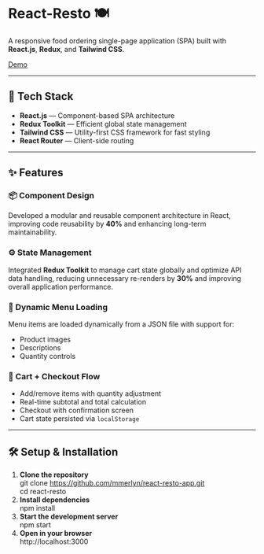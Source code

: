 # React-Resto 🍽️

A responsive food ordering single-page application (SPA) built with **React.js**, **Redux**, and **Tailwind CSS**.

[Demo](https://react-resto-app.vercel.app/)

---

## 🔧 Tech Stack

- **React.js** — Component-based SPA architecture
- **Redux Toolkit** — Efficient global state management
- **Tailwind CSS** — Utility-first CSS framework for fast styling
- **React Router** — Client-side routing

---

## ✨ Features

### 📦 Component Design
Developed a modular and reusable component architecture in React, improving code reusability by **40%** and enhancing long-term maintainability.

### ⚙️ State Management
Integrated **Redux Toolkit** to manage cart state globally and optimize API data handling, reducing unnecessary re-renders by **30%** and improving overall application performance.

### 📄 Dynamic Menu Loading
Menu items are loaded dynamically from a JSON file with support for:
- Product images
- Descriptions
- Quantity controls

### 🛒 Cart + Checkout Flow
- Add/remove items with quantity adjustment
- Real-time subtotal and total calculation
- Checkout with confirmation screen
- Cart state persisted via `localStorage`
---

## 🛠 Setup & Installation

1. **Clone the repository** <br>
   git clone https://github.com/mmerlyn/react-resto-app.git <br>
   cd react-resto
2. **Install dependencies** <br>
    npm install
3. **Start the development server** <br>
    npm start
4. **Open in your browser** <br>
    http://localhost:3000
